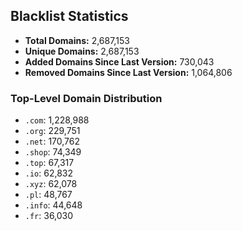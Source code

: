 ## Blacklist Statistics

- **Total Domains:** 2,687,153
- **Unique Domains:** 2,687,153
- **Added Domains Since Last Version:** 730,043
- **Removed Domains Since Last Version:** 1,064,806

### Top-Level Domain Distribution

-  `.com`: 1,228,988
-  `.org`: 229,751
-  `.net`: 170,762
-  `.shop`: 74,349
-  `.top`: 67,317
-  `.io`: 62,832
-  `.xyz`: 62,078
-  `.pl`: 48,767
-  `.info`: 44,648
-  `.fr`: 36,030
